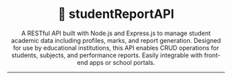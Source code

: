 <div align=center>
    <h1>📘 studentReportAPI</h1>
    <p>A RESTful API built with Node.js and Express.js to manage student academic data including profiles, marks, and report generation. Designed for use by educational institutions, this API enables CRUD operations for students, subjects, and performance reports. Easily integrable with front-end apps or school portals.</p>
</div>

---
